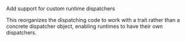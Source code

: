 Add support for custom runtime dispatchers

This reorganizes the dispatching code to work with a trait rather than a
concrete dispatcher object, enabling runtimes to have their own
dispatchers.
